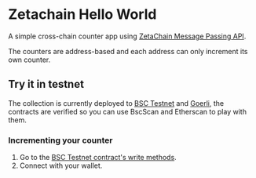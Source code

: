 # Zetachain Hello World

A simple cross-chain counter app using [ZetaChain Message Passing API](https://staging.docs.zetachain.com/develop/api-reference/messaging-api/).

The counters are address-based and each address can only increment its own counter.

## Try it in testnet

The collection is currently deployed to [BSC Testnet](https://testnet.bscscan.com/address/) and [Goerli](https://goerli.etherscan.io/address/), the contracts are verified so you can use BscScan and Etherscan to play with them.

### Incrementing your counter

1. Go to the [BSC Testnet contract's write methods](https://testnet.bscscan.com/address/#writeContract).
1. Connect with your wallet.

